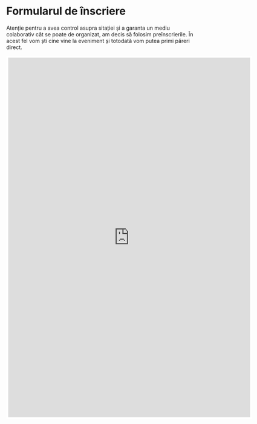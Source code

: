 Formularul de înscriere
=======================

Atenție pentru a avea control asupra sitației și a garanta un mediu colaborativ cât se poate de organizat, am decis să folosim preînscrierile. În acest fel vom ști cine vine la eveniment și totodată vom putea primi păreri direct.

<iframe src="http://spreadsheets.google.com/embeddedform?key=rIkUrNnnAZk3YDbkH5ZL_VA" style="width: 640px; height: 950px; overflow: hidden; border: 0px solid #CDB380; margin: 0; background-color: #fff; padding: 5px;">Loading...</iframe>
